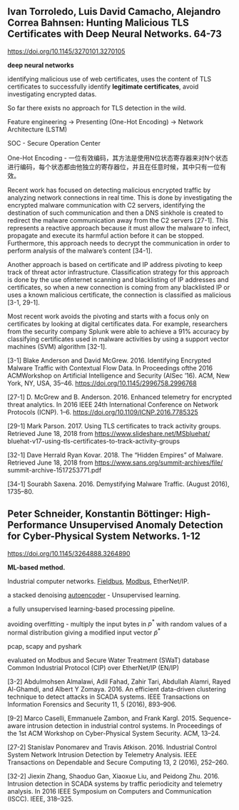 ## Ivan Torroledo, Luis David Camacho, Alejandro Correa Bahnsen: Hunting Malicious TLS Certificates with Deep Neural Networks. 64-73

https://doi.org/10.1145/3270101.3270105

**deep neural networks**

identifying malicious use of web certificates, uses the content of TLS certificates to successfully identify **legitimate certificates**, avoid investigating encrypted datas.

So far there exists no approach for TLS detection in the wild.

Feature engineering -> Presenting (One-Hot Encoding) -> Network Architecture (LSTM)

SOC - Secure Operation Center

One-Hot Encoding - 一位有效编码，其方法是使用N位状态寄存器来对N个状态进行编码，每个状态都由他独立的寄存器位，并且在任意时候，其中只有一位有效。

Recent work has focused on detecting malicious encrypted traffic by analyzing network connections in real time. This is done by investigating the encrypted malware communication with C2 servers, identifying the destination of such communication and then a DNS sinkhole is created to redirect the malware communication away from the C2 servers [27-1]. This represents a reactive approach because it must allow the malware to infect, propagate and execute its harmful action before it can be stopped. Furthermore, this approach needs to decrypt the communication in order to perform analysis of the malware’s content [34-1].

Another approach is based on certificate and IP address pivoting to keep track of threat actor infrastructure. Classification strategy for this approach is done by the use ofinternet scanning and blacklisting of IP addresses and certificates, so when a new connection is coming from any blacklisted IP or uses a known malicious certificate, the connection is classified as malicious [3-1, 29-1].

Most recent work avoids the pivoting and starts with a focus only on certificates by looking at digital certificates data. For example, researchers from the security company Splunk were able to achieve a 91% accuracy by classifying certificates used in malware activities by using a support vector machines (SVM) algorithm [32-1].

[3-1] Blake Anderson and David McGrew. 2016. Identifying Encrypted Malware Traffic with Contextual Flow Data. In Proceedings ofthe 2016 ACMWorkshop on Artificial Intelligence and Security (AISec ’16). ACM, New York, NY, USA, 35–46. https://doi.org/10.1145/2996758.2996768

[27-1] D. McGrew and B. Anderson. 2016. Enhanced telemetry for encrypted threat analytics. In 2016 IEEE 24th International Conference on Network Protocols (ICNP). 1–6. https://doi.org/10.1109/ICNP.2016.7785325

[29-1] Mark Parson. 2017. Using TLS certificates to track activity groups. Retrieved June 18, 2018 from https://www.slideshare.net/MSbluehat/ bluehat-v17-using-tls-certificates-to-track-activity-groups

[32-1] Dave Herrald Ryan Kovar. 2018. The “Hidden Empires” of Malware. Retrieved June 18, 2018 from https://www.sans.org/summit-archives/file/ summit-archive-1517253771.pdf

[34-1] Sourabh Saxena. 2016. Demystifying Malware Traffic. (August 2016), 1735–80.

## Peter Schneider, Konstantin Böttinger: High-Performance Unsupervised Anomaly Detection for Cyber-Physical System Networks. 1-12

https://doi.org/10.1145/3264888.3264890

**ML-based method.**

Industrial computer networks. [Fieldbus](https://www.wikiwand.com/en/Fieldbus), [Modbus](https://www.wikiwand.com/en/Modbus), EtherNet/IP.

a stacked denoising [autoencoder](https://www.wikiwand.com/en/Autoencoder) - Unsupervised learning.

a fully unsupervised learning-based processing pipeline.

avoiding overfitting - multiply the input bytes in $p^*$ with random values of a normal distribution giving a modified input vector $\tilde{p}^*$

pcap, scapy and pyshark

evaluated on Modbus and Secure Water Treatment (SWaT) database Common Industrial Protocol (CIP) over EtherNet/IP (EN/IP)

[3-2] Abdulmohsen Almalawi, Adil Fahad, Zahir Tari, Abdullah Alamri, Rayed Al-Ghamdi, and Albert Y Zomaya. 2016. An efficient data-driven clustering technique to detect attacks in SCADA systems. IEEE Transactions on Information Forensics and Security 11, 5 (2016), 893–906.

[9-2] Marco Caselli, Emmanuele Zambon, and Frank Kargl. 2015. Sequence-aware intrusion detection in industrial control systems. In Proceedings of the 1st ACM Workshop on Cyber-Physical System Security. ACM, 13–24.

[27-2] Stanislav Ponomarev and Travis Atkison. 2016. Industrial Control System Network Intrusion Detection by Telemetry Analysis. IEEE Transactions on Dependable and Secure Computing 13, 2 (2016), 252–260.

[32-2] Jiexin Zhang, Shaoduo Gan, Xiaoxue Liu, and Peidong Zhu. 2016. Intrusion detection in SCADA systems by traffic periodicity and telemetry analysis. In 2016 IEEE Symposium on Computers and Communication (ISCC). IEEE, 318–325.
